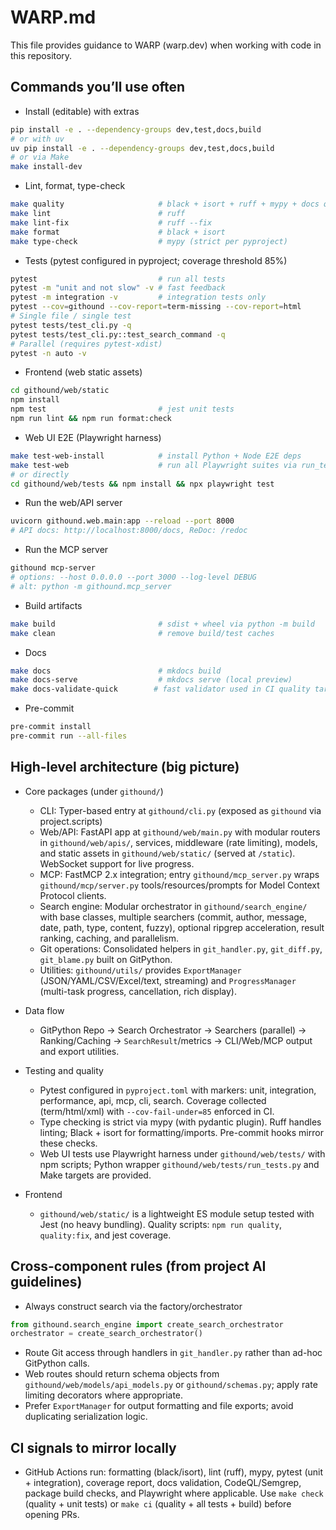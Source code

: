 # WARP.md

This file provides guidance to WARP (warp.dev) when working with code in this repository.

## Commands you’ll use often

- Install (editable) with extras
```bash path=null start=null
pip install -e . --dependency-groups dev,test,docs,build
# or with uv
uv pip install -e . --dependency-groups dev,test,docs,build
# or via Make
make install-dev
```

- Lint, format, type-check
```bash path=null start=null
make quality                     # black + isort + ruff + mypy + docs quick-validate
make lint                        # ruff
make lint-fix                    # ruff --fix
make format                      # black + isort
make type-check                  # mypy (strict per pyproject)
```

- Tests (pytest configured in pyproject; coverage threshold 85%)
```bash path=null start=null
pytest                           # run all tests
pytest -m "unit and not slow" -v # fast feedback
pytest -m integration -v         # integration tests only
pytest --cov=githound --cov-report=term-missing --cov-report=html
# Single file / single test
pytest tests/test_cli.py -q
pytest tests/test_cli.py::test_search_command -q
# Parallel (requires pytest-xdist)
pytest -n auto -v
```

- Frontend (web static assets)
```bash path=null start=null
cd githound/web/static
npm install
npm test                         # jest unit tests
npm run lint && npm run format:check
```

- Web UI E2E (Playwright harness)
```bash path=null start=null
make test-web-install            # install Python + Node E2E deps
make test-web                    # run all Playwright suites via run_tests.py
# or directly
cd githound/web/tests && npm install && npx playwright test
```

- Run the web/API server
```bash path=null start=null
uvicorn githound.web.main:app --reload --port 8000
# API docs: http://localhost:8000/docs, ReDoc: /redoc
```

- Run the MCP server
```bash path=null start=null
githound mcp-server
# options: --host 0.0.0.0 --port 3000 --log-level DEBUG
# alt: python -m githound.mcp_server
```

- Build artifacts
```bash path=null start=null
make build                       # sdist + wheel via python -m build
make clean                       # remove build/test caches
```

- Docs
```bash path=null start=null
make docs                        # mkdocs build
make docs-serve                  # mkdocs serve (local preview)
make docs-validate-quick        # fast validator used in CI quality target
```

- Pre-commit
```bash path=null start=null
pre-commit install
pre-commit run --all-files
```

## High-level architecture (big picture)

- Core packages (under `githound/`)
  - CLI: Typer-based entry at `githound/cli.py` (exposed as `githound` via project.scripts)
  - Web/API: FastAPI app at `githound/web/main.py` with modular routers in `githound/web/apis/`, services, middleware (rate limiting), models, and static assets in `githound/web/static/` (served at `/static`). WebSocket support for live progress.
  - MCP: FastMCP 2.x integration; entry `githound/mcp_server.py` wraps `githound/mcp/server.py` tools/resources/prompts for Model Context Protocol clients.
  - Search engine: Modular orchestrator in `githound/search_engine/` with base classes, multiple searchers (commit, author, message, date, path, type, content, fuzzy), optional ripgrep acceleration, result ranking, caching, and parallelism.
  - Git operations: Consolidated helpers in `git_handler.py`, `git_diff.py`, `git_blame.py` built on GitPython.
  - Utilities: `githound/utils/` provides `ExportManager` (JSON/YAML/CSV/Excel/text, streaming) and `ProgressManager` (multi-task progress, cancellation, rich display).

- Data flow
  - GitPython Repo → Search Orchestrator → Searchers (parallel) → Ranking/Caching → `SearchResult`/metrics → CLI/Web/MCP output and export utilities.

- Testing and quality
  - Pytest configured in `pyproject.toml` with markers: unit, integration, performance, api, mcp, cli, search. Coverage collected (term/html/xml) with `--cov-fail-under=85` enforced in CI.
  - Type checking is strict via mypy (with pydantic plugin). Ruff handles linting; Black + isort for formatting/imports. Pre-commit hooks mirror these checks.
  - Web UI tests use Playwright harness under `githound/web/tests/` with npm scripts; Python wrapper `githound/web/tests/run_tests.py` and Make targets are provided.

- Frontend
  - `githound/web/static/` is a lightweight ES module setup tested with Jest (no heavy bundling). Quality scripts: `npm run quality`, `quality:fix`, and jest coverage.

## Cross-component rules (from project AI guidelines)

- Always construct search via the factory/orchestrator
```python path=null start=null
from githound.search_engine import create_search_orchestrator
orchestrator = create_search_orchestrator()
```
- Route Git access through handlers in `git_handler.py` rather than ad-hoc GitPython calls.
- Web routes should return schema objects from `githound/web/models/api_models.py` or `githound/schemas.py`; apply rate limiting decorators where appropriate.
- Prefer `ExportManager` for output formatting and file exports; avoid duplicating serialization logic.

## CI signals to mirror locally

- GitHub Actions run: formatting (black/isort), lint (ruff), mypy, pytest (unit + integration), coverage report, docs validation, CodeQL/Semgrep, package build checks, and Playwright where applicable. Use `make check` (quality + unit tests) or `make ci` (quality + all tests + build) before opening PRs.
